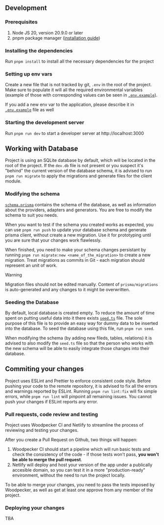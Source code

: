 ## Development

### Prerequisites
1. Node JS 20, version 20.9.0 or later
2. pnpm package manager ([installation guide](https://pnpm.io/installation))

### Installing the dependencies
Run `pnpm install` to install all the necessary dependencies for the project

### Setting up env vars
Create a new file that is not tracked by git, `.env` in the root of the project. Make sure to populate it will all the required environmental variables (example of those with corresponding values can be seen in [`.env.example`](./.env.example)).

If you add a new env var to the application, please describe it in [`.env.example`](./.env.example) file as well

### Starting the development server
Run `pnpm run dev` to start a developer server at http://localhost:3000

## Working with Database

Project is using an SQLite database by default, which will be located in the root of the project. If the `dev.db` file is not present or you suspect it's "behind" the current version of the database schema, it is advised to run `pnpm run migrate` to apply the migrations and generate files for the client module.

### Modifying the schema

[`schema.prisma`](./prisma/schema.prisma) contains the schema of the database, as well as information about the providers, adapters and generators. You are free to modify the schema to suit you needs.

When you want to test if the schema you created works as expected, you can use `pnpm run push` to update your database schema and generate prisma client, without create a new migration. Use it for prototyping until you are sure that your changes work flawlessly.

When finished, you need to make your schema changes persistant by running `pnpm run migrate:new <name_of_the_migration>` to create a new migration. Treat migrations as commits in Git - each migration should represent an unit of work.

> [!WARNING]
> Migration files should not be edited manually. Content of `prisma/migrations` is auto-generated and any changes to it might be overwritten.

### Seeding the Database

By default, local database is created empty. To reduce the amount of time spent on putting useful data into it there exists [`seed.ts`](./prisma/seed.ts) file. The sole purpose of this file is to provide an easy way for dummy data to be inserted into the database. To seed the database using this file, run `pnpm run seed`.

When modifying the schema (by adding new fileds, tables, relations) it is advised to also modify the `seed.ts` file so that the person who works with the new schema will be able to easily integrate those changes into their database.

## Commiting your changes

Project uses ESLint and Prettier to enforce consistent code style. Before pushing your code to the remote repository, it is advised to fix all the errors and warnings reported by ESLint. Running `pnpm run lint:fix` will fix simple errors, while `pnpm run lint` will pinpoint all remaining issues. You cannot push your changes if ESLint reports any error.

### Pull requests, code review and testing

Project uses Woodpecker CI and Netlify to streamline the process of reviewing and testing your changes.

After you create a Pull Request on Github, two things will happen:
1. Woodpecker CI should start a pipeline which will run basic tests and check the consistency of the code - if those tests won't pass, **you won't be able to merge the pull request**.
2. Netlify will deploy and host your version of the app under a publically accesible domain, so you can test it in a more "production-ready" environment, without the need to run the project locally.

To be able to merge your changes, you need to pass the tests imposed by Woodpecker, as well as get at least one approve from any member of the project.

### Deploying your changes
TBA